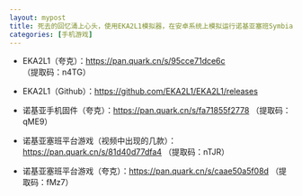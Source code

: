 ```yaml
---
layout: mypost
title: 死去的回忆涌上心头，使用EKA2L1模拟器，在安卓系统上模拟运行诺基亚塞班Symbian游戏
categories: [手机游戏]
---
```


- EKA2L1（夸克）：<https://pan.quark.cn/s/95cce71dce6c> （提取码：n4TG）

- EKA2L1（Github）：<https://github.com/EKA2L1/EKA2L1/releases>

- 诺基亚手机固件（夸克）：<https://pan.quark.cn/s/fa71855f2778> （提取码：qME9）

- 诺基亚塞班平台游戏（视频中出现的几款）：<https://pan.quark.cn/s/81d40d77dfa4> （提取码：nTJR）

- 诺基亚塞班平台游戏（夸克）：<https://pan.quark.cn/s/caae50a5f08d> （提取码：fMz7）